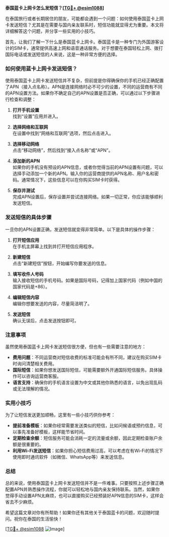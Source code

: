**泰国蓝卡上网卡怎么发短信？[[TG💪+ @esim1088](https://t.me/s/esim1088)]**

在泰国旅行或者长期居住的朋友，可能都会遇到一个问题：如何使用泰国蓝卡上网卡发送短信？尤其是在需要与国内亲友联系时，短信功能就显得尤为重要。本文将详细解答这个问题，并分享一些实用的小技巧。

首先，让我们了解一下什么是泰国蓝卡上网卡。泰国蓝卡是一种专门为外国游客设计的SIM卡，通常提供高速上网和语音通话服务。对于想要在泰国轻松上网、拨打国际电话或发送短信的人来说，这是一种非常方便的选择。

### 如何使用蓝卡上网卡发送短信？

使用泰国蓝卡上网卡发送短信并不复杂，但前提是你得确保你的手机已经正确配置了APN（接入点名称）。APN是连接网络时必不可少的设置，不同的运营商有不同的APN设置方法。如果你不确定自己的APN设置是否正确，可以通过以下步骤进行检查和调整：

1. **打开手机设置**  
   找到“设置”应用并进入。
   
2. **选择网络和互联网**  
   在设置中找到“网络和互联网”选项，然后点击进入。

3. **选择移动网络**  
   点击“移动网络”，然后找到“接入点名称”或“APN”。

4. **添加新的APN**  
   如果你的手机没有预设的APN信息，或者你觉得当前的APN设置有问题，可以选择手动添加一个新的APN。输入你的运营商提供的APN名称、用户名和密码。通常情况下，这些信息可以在你购买SIM卡时获得。

5. **保存并测试**  
   完成APN设置后，保存设置并尝试连接网络。如果一切正常，你应该能够顺利发送短信。

### 发送短信的具体步骤

一旦你的APN设置正确，发送短信就变得非常简单。以下是具体的操作步骤：

1. **打开短信应用**  
   在手机主屏幕上找到并打开短信应用程序。

2. **新建短信**  
   点击“新建短信”按钮，开始编写你要发送的信息。

3. **填写收件人号码**  
   输入接收短信的手机号码。如果是国际号码，记得加上国家代码（例如中国的国家代码是+86）。

4. **编辑短信内容**  
   编辑你想要发送的内容，尽量简洁明了。

5. **发送短信**  
   确认无误后，点击发送按钮即可。

### 注意事项

虽然使用泰国蓝卡上网卡发送短信很方便，但也有一些需要注意的地方：

- **费用问题**：不同运营商对短信收费的标准可能会有所不同，建议在购买SIM卡时询问清楚相关费用。
- **国际短信**：如果你想发送国际短信，可能需要额外开通国际短信服务。具体操作可以咨询运营商客服。
- **语言支持**：确保你的手机语言设置为中文或其他你熟悉的语言，以免出现乱码或无法理解的情况。

### 实用小技巧

为了让短信发送更加顺畅，这里有一些小技巧供你参考：

- **提前准备模板**：如果你经常需要发送类似的短信，比如问候语或预约信息，可以事先准备好模板，这样能节省时间。
- **定期检查余额**：短信服务可能会消耗一定的流量或余额，因此定期检查账户余额是很重要的。
- **利用Wi-Fi发送短信**：如果你担心短信费用过高，可以考虑在有Wi-Fi的情况下使用即时通讯软件（如微信、WhatsApp等）来发送信息。

### 总结

总的来说，使用泰国蓝卡上网卡发送短信并不是一件难事。只要按照上述步骤正确配置APN并熟悉操作流程，你就可以轻松地与国内亲友保持联系。当然，如果你觉得手动设置APN太麻烦，也可以直接购买已经预装好APN信息的SIM卡，这样会省去不少麻烦。

希望这篇文章对你有所帮助！如果你还有其他关于泰国蓝卡的问题，欢迎随时提问。祝你在泰国的生活愉快！

[[TG💪+ @esim1088](https://t.me/s/esim1088) ![Image](https://i.postimg.cc/4NQfJmqS/Snipaste-2025-05-13-00-14-12.png)]